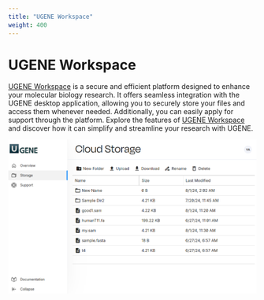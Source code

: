 ```yaml
---
title: "UGENE Workspace"
weight: 400
---
```


# UGENE Workspace

[UGENE Workspace](http://workspace.ugene.net) is a secure and efficient platform designed to enhance your molecular biology research. It offers seamless integration with the UGENE desktop application, allowing you to securely store your files and access them whenever needed. Additionally, you can easily apply for support through the platform. Explore the features of [UGENE Workspace](http://workspace.ugene.net) and discover how it can simplify and streamline your research with UGENE.

![](/images/113541174/113541182.png)